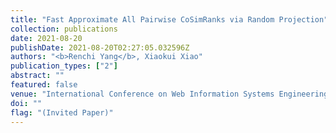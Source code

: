 ```yaml
---
title: "Fast Approximate All Pairwise CoSimRanks via Random Projection"
collection: publications
date: 2021-08-20
publishDate: 2021-08-20T02:27:05.032596Z
authors: "<b>Renchi Yang</b>, Xiaokui Xiao"
publication_types: ["2"]
abstract: ""
featured: false
venue: "International Conference on Web Information Systems Engineering (WISE)"
doi: ""
flag: "(Invited Paper)"
---
```

